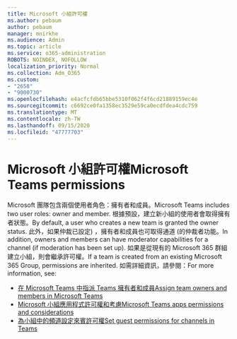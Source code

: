 ```yaml
---
title: Microsoft 小組許可權
ms.author: pebaum
author: pebaum
manager: mnirkhe
ms.audience: Admin
ms.topic: article
ms.service: o365-administration
ROBOTS: NOINDEX, NOFOLLOW
localization_priority: Normal
ms.collection: Adm_O365
ms.custom:
- "2658"
- "9000730"
ms.openlocfilehash: e4acfcfdb65bbe5310f062f4f6cd21889159ec4e
ms.sourcegitcommit: c6692ce0fa1358ec3529e59ca0ecdfdea4cdc759
ms.translationtype: MT
ms.contentlocale: zh-TW
ms.lasthandoff: 09/15/2020
ms.locfileid: "47777703"
---
```

# <a name="microsoft-teams-permissions"></a><span data-ttu-id="db248-102">Microsoft 小組許可權</span><span class="sxs-lookup"><span data-stu-id="db248-102">Microsoft Teams permissions</span></span>

<span data-ttu-id="db248-103">Microsoft 團隊包含兩個使用者角色：擁有者和成員。</span><span class="sxs-lookup"><span data-stu-id="db248-103">Microsoft Teams includes two user roles: owner and member.</span></span> <span data-ttu-id="db248-104">根據預設，建立新小組的使用者會取得擁有者狀態。</span><span class="sxs-lookup"><span data-stu-id="db248-104">By default, a user who creates a new team is granted the owner status.</span></span> <span data-ttu-id="db248-105">此外，如果仲裁已設定) ，擁有者和成員也可取得通道 (的仲裁者功能。</span><span class="sxs-lookup"><span data-stu-id="db248-105">In addition, owners and members can have moderator capabilities for a channel (if moderation has been set up).</span></span> <span data-ttu-id="db248-106">如果是從現有的 Microsoft 365 群組建立小組，則會繼承許可權。</span><span class="sxs-lookup"><span data-stu-id="db248-106">If a team is created from an existing Microsoft 365 Group, permissions are inherited.</span></span> <span data-ttu-id="db248-107">如需詳細資訊，請參閱：</span><span class="sxs-lookup"><span data-stu-id="db248-107">For more information, see:</span></span>

- [<span data-ttu-id="db248-108">在 Microsoft Teams 中指派 Teams 擁有者和成員</span><span class="sxs-lookup"><span data-stu-id="db248-108">Assign team owners and members in Microsoft Teams</span></span>](https://docs.microsoft.com/microsoftteams/assign-roles-permissions)
- [<span data-ttu-id="db248-109">Microsoft 小組應用程式許可權和考慮</span><span class="sxs-lookup"><span data-stu-id="db248-109">Microsoft Teams apps permissions and considerations</span></span>](https://docs.microsoft.com/microsoftteams/app-permissions)
- [<span data-ttu-id="db248-110">為小組中的頻道設定來賓許可權</span><span class="sxs-lookup"><span data-stu-id="db248-110">Set guest permissions for channels in Teams</span></span>](https://support.office.com/article/4756c468-2746-4bfd-a582-736d55fcc169)
